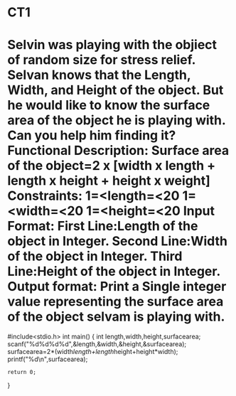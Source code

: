 # CT1
# Selvin was playing with the objiect of random size for stress relief. Selvan knows that the Length, Width, and Height of the object. But he would like to know the surface area of the object he is playing with. Can you help him finding it?  Functional Description: Surface area of the object=2 x [width x length + length x height + height x weight] Constraints: 1=&lt;length=&lt;20 1=&lt;width=&lt;20 1=&lt;height=&lt;20 Input Format: First Line:Length of the object in Integer. Second Line:Width of the object in Integer. Third Line:Height of the object in Integer. Output format: Print a Single integer value representing the surface area of the object selvam is playing with.


#include<stdio.h>
int main()
{
    int length,width,height,surfacearea;
    scanf("%d%d%d%d",&length,&width,&height,&surfacearea);
    surfacearea=2*(width*length+length*height+height*width);
    printf("%d\n",surfacearea);

	return 0;
}
